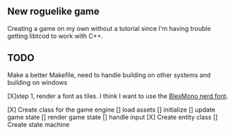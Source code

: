 ## New roguelike game
Creating a game on my own without a tutorial since I'm having trouble getting libtcod to work with C++.

## TODO
Make a better Makefile, need to handle building on other systems and building on windows

[X]step 1, render a font as tiles. I think I want to use the [BlexMono nerd font](https://github.com/ryanoasis/nerd-fonts/releases/download/v3.4.0/IBMPlexMono.zip).

[X] Create class for the game engine
    [] load assets
    [] initialize
    [] update game state
    [] render game state
    [] handle input
[X] Create entity class
[] Create state machine

